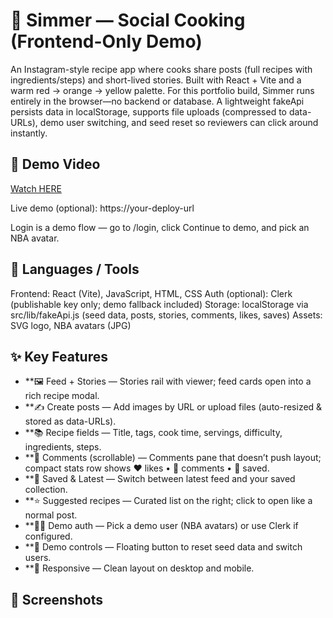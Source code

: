 # 🍳 Simmer — Social Cooking (Frontend-Only Demo)

An Instagram-style recipe app where cooks share posts (full recipes with ingredients/steps) and short-lived stories. Built with React + Vite and a warm red → orange → yellow palette. For this portfolio build, Simmer runs entirely in the browser—no backend or database. A lightweight fakeApi persists data in localStorage, supports file uploads (compressed to data-URLs), demo user switching, and seed reset so reviewers can click around instantly.

## 🔗 Demo Video
[Watch HERE](https://youtu.be/yKCmcgpAQ0U)

Live demo (optional): https://your-deploy-url

Login is a demo flow — go to /login, click Continue to demo, and pick an NBA avatar.

## 🧰 Languages / Tools

Frontend: React (Vite), JavaScript, HTML, CSS
Auth (optional): Clerk (publishable key only; demo fallback included)
Storage: localStorage via src/lib/fakeApi.js (seed data, posts, stories, comments, likes, saves)
Assets: SVG logo, NBA avatars (JPG)

## ✨ Key Features

- **🖼 Feed + Stories — Stories rail with viewer; feed cards open into a rich recipe modal.
- **✍️ Create posts — Add images by URL or upload files (auto-resized & stored as data-URLs).
- **📚 Recipe fields — Title, tags, cook time, servings, difficulty, ingredients, steps.
- **💬 Comments (scrollable) — Comments pane that doesn’t push layout; compact stats row shows ♥ likes • 💬 comments • 🔖 saved.
- **📖 Saved & Latest — Switch between latest feed and your saved collection.
- **⭐ Suggested recipes — Curated list on the right; click to open like a normal post.
- **🧑‍🍳 Demo auth — Pick a demo user (NBA avatars) or use Clerk if configured.
- **🧼 Demo controls — Floating button to reset seed data and switch users.
- **📱 Responsive — Clean layout on desktop and mobile.



## 📸 Screenshots
